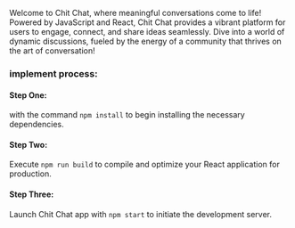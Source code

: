 Welcome to Chit Chat, where meaningful conversations come to life! Powered by JavaScript and React, Chit Chat provides a vibrant platform for users to engage, connect, and share ideas seamlessly. Dive into a world of dynamic discussions, fueled by the energy of a community that thrives on the art of conversation!

### implement process:

#### Step One: 
with the command `npm install` to begin installing the necessary dependencies.

#### Step Two: 
Execute `npm run build` to compile and optimize your React application for production.

#### Step Three: 
Launch Chit Chat app with `npm start` to initiate the development server.